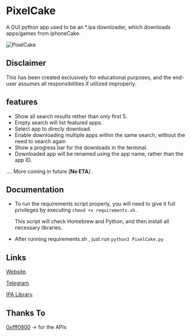 # PixelCake

A GUI python app used to be an *.ipa downloader, which downloads apps/games from iphoneCake.

![PixelCake]([https://media.giphy.com/media/vFKqnCdLPNOKc/giphy.gif](https://up-ipa.xyz/share/QDYElbyj1miyI4eJ/direct))


## Disclaimer

 This has been created exclusively for educational purposes, and the end-user assumes all responsibilities if utilized improperly.



## features

- Show all search results rether than only first 5.
- Empty search will list featured apps.
- Select app to direcly download.
- Enable downloading multiple apps within the same search, without the need to search again
- Show a progress bar for the downloads in the terminal.
- Downloaded app will be renamed using the app name, rather than the app ID.

  
.... More coming in future [**No ETA**] .


## Documentation

- To run the requirements script properly, you will need to give it full privileges by executing ```chmod +x requirements.sh``` .

  This script will check Homebrew and Python, and then install all necessary libraries.

- After running requirements.sh , just run ```python3 PixelCake.py```


## Links

[Website](https://dpixel.co).

[Telegram](https://t.me/xdanpixel).

[IPA Library](https://t.me/dpixel).

## Thanks To

[0xfff0800](https://github.com/0xfff0800/Checkra1n-app) -> for the APIs
